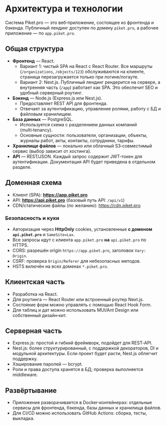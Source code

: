 # Архитектура и технологии

Система Piket.pro — это веб‑приложение, состоящее из фронтенда и бэкенда. Публичный лендинг доступен по домену `piket.pro`, а рабочее приложение — по `app.piket.pro`.

## Общая структура

- **Фронтенд** — React.
  - Вариант 1: чистый SPA на React с React Router. Все маршруты (`/organizations`, `/objects/123`) обслуживаются на клиенте, страница перезагружается только при логине/логауте.
  - Вариант 2: Next.js. Публичный лендинг рендерится на сервере, а внутренняя часть (`/app`) работает как SPA. Это обеспечит SEO и удобный серверный роутинг.
- **Бэкенд** — Node.js (Express.js или Nest.js).
  - Предоставляет REST API для фронтенда.
  - Отвечает за аутентификацию, управление ролями, работу с БД и файловым хранилищем.
- **База данных** — PostgreSQL.
  - Используется схема с разделением данных компаний (multi‑tenancy).
  - Основные сущности: пользователи, организации, объекты, журналы работ, акты, контакты, сотрудники, тарифы.
- **Хранилище файлов** — локально или облачный S3‑совместимый сервис (выбор зависит от хостинга).  
- **API** — REST/JSON. Каждый запрос содержит JWT‑токен для аутентификации. Документация API будет приведена в отдельном разделе.

## Доменная схема

- Клиент (SPA): **https://app.piket.pro**
- API: **https://api.piket.pro** (базовый путь API: `/api/v1`)
- CDN/статические файлы (по желанию): https://cdn.piket.pro

### Безопасность и куки
- Авторизация через **HttpOnly** cookies, установленные **с доменом `api.piket.pro`** и `SameSite=Lax`.
- Все запросы идут с клиента `app.piket.pro` **на** `api.piket.pro` по HTTPS.
- CORS: разрешён origin `https://app.piket.pro`, заголовок `Vary: Origin`.
- CSRF: проверка `Origin/Referer` для небезопасных методов.
- HSTS включён на всех доменах `*.piket.pro`.

## Клиентская часть

- Разработка на React.
- Для роутинга — React Router или встроенный роутер Next.js.
- Состояние форм можно управлять с помощью React Hook Form.
- Для таблиц и дат можно использовать MUI/Ant Design или собственный дизайн‑кит.

## Серверная часть

- Express.js: простой и гибкий фреймворк, подойдет для REST‑API.
- Nest.js: более структурированный, с поддержкой декораторов, DI и модульной архитектуры. Если проект будет расти, Nest.js облегчит поддержку.
- Хэширование паролей — bcrypt.
- Роли и права доступа хранятся в БД; проверка выполняется middleware.

## Развёртывание

- Приложение разворачивается в Docker‑контейнерах: отдельные сервисы для фронтенда, бэкенда, базы данных и хранилища файлов.
- Для CI/CD можно использовать GitHub Actions: сборка, тесты, выкладка.


